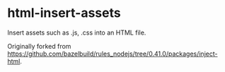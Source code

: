 # html-insert-assets
Insert assets such as .js, .css into an HTML file.

Originally forked from https://github.com/bazelbuild/rules_nodejs/tree/0.41.0/packages/inject-html.
